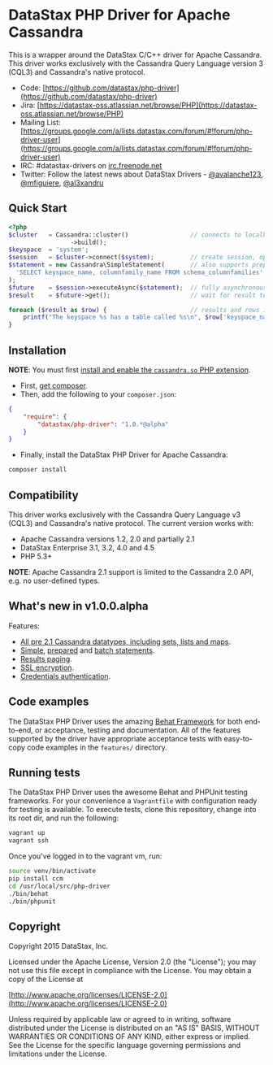 # DataStax PHP Driver for Apache Cassandra

This is a wrapper around the DataStax C/C++ driver for Apache Cassandra. This
driver works exclusively with the Cassandra Query Language version 3 (CQL3) and
Cassandra's native protocol.

* Code: [https://github.com/datastax/php-driver](https://github.com/datastax/php-driver)
* Jira: [https://datastax-oss.atlassian.net/browse/PHP](https://datastax-oss.atlassian.net/browse/PHP)
* Mailing List: [https://groups.google.com/a/lists.datastax.com/forum/#!forum/php-driver-user](https://groups.google.com/a/lists.datastax.com/forum/#!forum/php-driver-user)
* IRC: #datastax-drivers on [irc.freenode.net](http://freenode.net>)
* Twitter: Follow the latest news about DataStax Drivers - [@avalanche123](http://twitter.com/avalanche123), [@mfiguiere](http://twitter.com/mfiguiere), [@al3xandru](https://twitter.com/al3xandru)

## Quick Start

```php
<?php
$cluster   = Cassandra::cluster()                 // connects to localhost by default
                 ->build();
$keyspace  = 'system';
$session   = $cluster->connect($system);          // create session, optionally scoped to a keyspace
$statement = new Cassandra\SimpleStatement(       // also supports prepared and batch statements
  'SELECT keyspace_name, columnfamily_name FROM schema_columnfamilies'
);
$future    = $session->executeAsync($statement);  // fully asynchronous and easy parallel execution
$result    = $future->get();                      // wait for result to become available, optionally set a timeout

foreach ($result as $row) {                       // results and rows implement Iterator, Countable and ArrayAccess
    printf("The keyspace %s has a table called %s\n", $row['keyspace_name'], $row['columnfamily_name']);
}
```

## Installation

**NOTE**: You must first [install and enable the `cassandra.so` PHP extension](ext/README.md).

* First, [get composer](https://getcomposer.org/).
* Then, add the following to your `composer.json`:

```json
{
    "require": {
        "datastax/php-driver": "1.0.*@alpha"
    }
}
```

* Finally, install the DataStax PHP Driver for Apache Cassandra:

```bash
composer install
```

## Compatibility

This driver works exclusively with the Cassandra Query Language v3 (CQL3) and
Cassandra's native protocol. The current version works with:

* Apache Cassandra versions 1.2, 2.0 and partially 2.1
* DataStax Enterprise 3.1, 3.2, 4.0 and 4.5
* PHP 5.3+

__NOTE__: Apache Cassandra 2.1 support is limited to the Cassandra 2.0 API, e.g. no user-defined types.

## What's new in v1.0.0.alpha

Features:

* [All pre 2.1 Cassandra datatypes, including sets, lists and maps](features/datatypes.feature).
* [Simple](features/simple_statements.feature), [prepared](features/prepared_statements.feature) and [batch statements](features/batch_statements.feature).
* [Results paging](feature/result_paging.feature).
* [SSL encryption](feature/ssl_encryption.feature).
* [Credentials authentication](src/Cassandra/Cluster/Builder.php#L312-L320).

## Code examples

The DataStax PHP Driver uses the amazing [Behat Framework](http://docs.behat.org/)
for both end-to-end, or acceptance, testing and documentation. All of the features
supported by the driver have appropriate acceptance tests with easy-to-copy code
examples in the `features/` directory.

## Running tests

The DataStax PHP Driver uses the awesome Behat and PHPUnit testing frameworks.
For your convenience a `Vagrantfile` with configuration ready for testing is available.
To execute tests, clone this repository, change into its root dir, and run the following:

```bash
vagrant up
vagrant ssh
```

Once you've logged in to the vagrant vm, run:

```bash
source venv/bin/activate
pip install ccm
cd /usr/local/src/php-driver
./bin/behat
./bin/phpunit
```
## Copyright

Copyright 2015 DataStax, Inc.

Licensed under the Apache License, Version 2.0 (the "License"); you may not use this file except in compliance with the License. You may obtain a copy of the License at

[http://www.apache.org/licenses/LICENSE-2.0](http://www.apache.org/licenses/LICENSE-2.0)

Unless required by applicable law or agreed to in writing, software distributed under the License is distributed on an "AS IS" BASIS, WITHOUT WARRANTIES OR CONDITIONS OF ANY KIND, either express or implied. See the License for the specific language governing permissions and limitations under the License.
